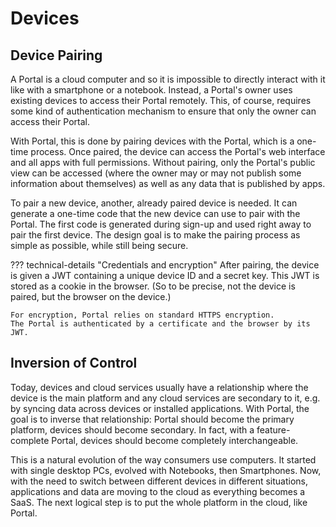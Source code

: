 # Devices

## Device Pairing

A Portal is a cloud computer and so it is impossible to directly interact with it like with a smartphone or a notebook.
Instead, a Portal's owner uses existing devices to access their Portal remotely.
This, of course, requires some kind of authentication mechanism to ensure that only the owner can access their Portal.

With Portal, this is done by pairing devices with the Portal, which is a one-time process.
Once paired, the device can access the Portal's web interface and all apps with full permissions.
Without pairing, only the Portal's public view can be accessed (where the owner may or may not publish some information about themselves)
as well as any data that is published by apps.

To pair a new device, another, already paired device is needed.
It can generate a one-time code that the new device can use to pair with the Portal.
The first code is generated during sign-up and used right away to pair the first device.
The design goal is to make the pairing process as simple as possible, while still being secure.

??? technical-details "Credentials and encryption"
    After pairing, the device is given a JWT containing a unique device ID and a secret key.
    This JWT is stored as a cookie in the browser.
    (So to be precise, not the device is paired, but the browser on the device.)

    For encryption, Portal relies on standard HTTPS encryption.
    The Portal is authenticated by a certificate and the browser by its JWT.

## Inversion of Control

Today, devices and cloud services usually have a relationship where the device is the main platform
and any cloud services are secondary to it, e.g. by syncing data across devices or installed applications.
With Portal, the goal is to inverse that relationship:
Portal should become the primary platform, devices should become secondary.
In fact, with a feature-complete Portal, devices should become completely interchangeable.

This is a natural evolution of the way consumers use computers.
It started with single desktop PCs, evolved with Notebooks, then Smartphones.
Now, with the need to switch between different devices in different situations,
applications and data are moving to the cloud as everything becomes a SaaS.
The next logical step is to put the whole platform in the cloud, like Portal.
